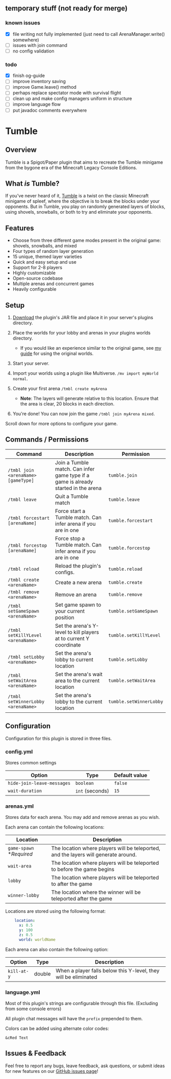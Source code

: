 ## temporary stuff (not ready for merge)
### known issues
- [x] file writing not fully implemented (just need to call ArenaManager.write() somewhere)
- [ ] issues with join command
- [ ] no config validation

### todo
- [x] finish og-guide
- [ ] improve inventory saving
- [ ] improve Game.leave() method
- [ ] perhaps replace spectator mode with survival flight
- [ ] clean up and make config managers uniform in structure
- [ ] improve language flow
- [ ] put javadoc comments everywhere

# Tumble  

## Overview  

Tumble is a Spigot/Paper plugin that aims to recreate the Tumble minigame from the bygone era of the Minecraft Legacy Console Editions.  

## What *is* Tumble?

If you've never heard of it, [Tumble](https://minecraft.wiki/w/tumble) is a twist on the classic Minecraft minigame of spleef, where the objective is to break the blocks under your opponents. But in Tumble, you play on randomly generated layers of blocks, using shovels, snowballs, or both to try and eliminate your opponents.

## Features  

- Choose from three different game modes present in the original game: shovels, snowballs, and mixed  
- Four types of random layer generation  
- 15 unique, themed layer varieties
- Quick and easy setup and use
- Support for 2-8 players  
- Highly customizable  
- Open-source codebase  
- Multiple arenas and concurrent games
- Heavily configurable

## Setup

1. [Download](https://github.com/MylesAndMore/tmbl/releases) the plugin's JAR file and place it in your server's plugins directory.
2. Place the worlds for your lobby and arenas in your plugins worlds directory.
    - If you would like an experience similar to the original game, see [my guide](OG_GUIDE.md) for using the original worlds.  

3. Start your server.
4. Import your worlds using a plugin like Multiverse. ```/mv import myWorld normal```.
5. Create your first arena `/tmbl create myArena`
   - **Note**: The layers will generate relative to this location. Ensure that the area is clear, 20 blocks in each direction.

7. You're done! You can now join the game ```/tmbl join myArena mixed```.

Scroll down for more options to configure your game.  

## Commands / Permissions

| Command                             | Description                                                                        | Permission              |
|-------------------------------------|------------------------------------------------------------------------------------|-------------------------|
| `/tmbl join <arenaName> [gameType]` | Join a Tumble match. Can infer game type if a game is already started in the arena | `tumble.join`           |
| `/tmbl leave`                       | Quit a Tumble match                                                                | `tumble.leave`          |
| `/tmbl forcestart [arenaName]`      | Force start a Tumble match. Can infer arena if you are in one                      | `tumble.forcestart`     |
| `/tmbl forcestop [arenaName]`       | Force stop a Tumble match. Can infer arena if you are in one                       | `tumble.forcestop`      |
| `/tmbl reload`                      | Reload the plugin's configs.                                                       | `tumble.reload`         |
| `/tmbl create <arenaName>`          | Create a new arena                                                                 | `tumble.create`         |
| `/tmbl remove <arenaName>`          | Remove an arena                                                                    | `tumble.remove`         |
| `/tmbl setGameSpawn <arenaName>`    | Set game spawn to your current position                                            | `tumble.setGameSpawn`   |
| `/tmbl setKillYLevel <arenaName>`   | Set the arena's Y-level to kill players at to current Y coordinate                 | `tumble.setKillYLevel`  |
| `/tmbl setLobby <arenaName>`        | Set the arena's lobby to current location                                          | `tumble.setLobby`       |
| `/tmbl setWaitArea <arenaName>`     | Set the arena's wait area to the current location                                  | `tumble.setWaitArea`    |
| `/tmbl setWinnerLobby <arenaName>`  | Set the arena's lobby to the current location                                      | `tumble.setWinnerLobby` |


## Configuration  
Configuration for this plugin is stored in three files.

### config.yml
Stores common settings

| Option                     | Type            | Default value |
|----------------------------|-----------------|---------------|
| `hide-join-leave-messages` | `boolean`       | `false`       |
| `wait-duration`            | `int` (seconds) | `15`          |


### arenas.yml
Stores data for each arena. You may add and remove arenas as you wish.

Each arena can contain the following locations:

| Location                 | Description                                                                         |
|--------------------------|-------------------------------------------------------------------------------------|
| `game-spawn` **Required* | The location where players will be teleported, and the layers will generate around. |
| `wait-area`              | The location where players will be teleported to before the game begins             |
| `lobby`                  | The location where players will be teleported to after the game                     |
| `winner-lobby`           | The location where the winner will be teleported after the game                     |

Locations are stored using the following format:
```yaml
    location:
      x: 0.5
      y: 100
      z: 0.5
      world: worldName
```

Each arena can also contain the following option:

| Option      | Type   | Description                                                     |
|-------------|--------|-----------------------------------------------------------------|
| `kill-at-y` | double | When a player falls below this Y-level, they will be eliminated |

### language.yml
Most of this plugin's strings are configurable through this file. (Excluding from some console errors)

All plugin chat messages will have the `prefix` prepended to them. 

Colors can be added using alternate color codes:
```
&cRed Text
```


## Issues & Feedback  

Feel free to report any bugs, leave feedback, ask questions, or submit ideas for new features on our [GitHub issues page](https://github.com/MylesAndMore/tmbl/issues/new)!  
